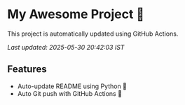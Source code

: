 # My Awesome Project 🚀

This project is automatically updated using GitHub Actions.

_Last updated: 2025-05-30 20:42:03 IST_

## Features
- Auto-update README using Python 🐍
- Auto Git push with GitHub Actions 🤖
